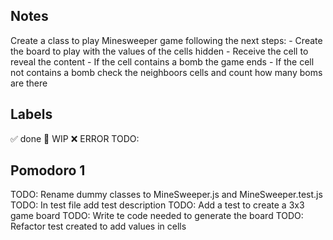 ## Notes

Create a class to play Minesweeper game following the next steps:
    - Create the board to play with the values of the cells hidden
    - Receive the cell to reveal the content
    - If the cell contains a bomb the game ends
    - If the cell not contains a bomb check the neighboors cells and count how many boms are there

## Labels
✅ done
🚧 WIP
❌ ERROR
TODO:

## Pomodoro 1
TODO: Rename dummy classes to MineSweeper.js and MineSweeper.test.js
TODO: In test file add test description
TODO: Add a test to create a 3x3 game board
TODO: Write te code needed to generate the board
TODO: Refactor test created to add values in cells